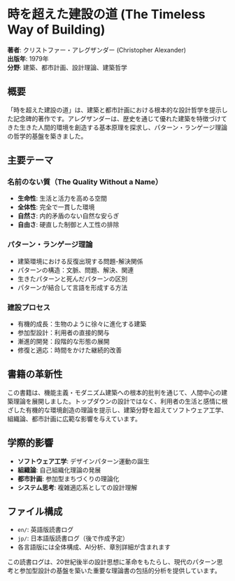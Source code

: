 # 時を超えた建設の道 (The Timeless Way of Building)

**著者**: クリストファー・アレグザンダー (Christopher Alexander)  
**出版年**: 1979年  
**分野**: 建築、都市計画、設計理論、建築哲学

## 概要

「時を超えた建設の道」は、建築と都市計画における根本的な設計哲学を提示した記念碑的著作です。アレグザンダーは、歴史を通じて優れた建築を特徴づけてきた生きた人間的環境を創造する基本原理を探求し、パターン・ランゲージ理論の哲学的基盤を築きました。

## 主要テーマ

### 名前のない質（The Quality Without a Name）
- **生命性**: 生活と活力を高める空間
- **全体性**: 完全で一貫した環境
- **自然さ**: 内的矛盾のない自然な安らぎ
- **自由さ**: 硬直した制御と人工性の排除

### パターン・ランゲージ理論
- 建築環境における反復出現する問題-解決関係
- パターンの構造：文脈、問題、解決、関連
- 生きたパターンと死んだパターンの区別
- パターンが結合して言語を形成する方法

### 建設プロセス
- 有機的成長：生物のように徐々に進化する建築
- 参加型設計：利用者の直接的関与
- 漸進的開発：段階的な形態の展開
- 修復と適応：時間をかけた継続的改善

## 書籍の革新性

この書籍は、機能主義・モダニズム建築への根本的批判を通じて、人間中心の建築理論を展開しました。トップダウンの設計ではなく、利用者の生活と感情に根ざした有機的な環境創造の理論を提示し、建築分野を超えてソフトウェア工学、組織論、都市計画に広範な影響を与えています。

## 学際的影響

- **ソフトウェア工学**: デザインパターン運動の誕生
- **組織論**: 自己組織化理論の発展
- **都市計画**: 参加型まちづくりの理論化
- **システム思考**: 複雑適応系としての設計理解

## ファイル構成

- `en/`: 英語版読書ログ
- `jp/`: 日本語版読書ログ（後で作成予定）
- 各言語版には全体構成、AI分析、章別詳細が含まれます

この読書ログは、20世紀後半の設計思想に革命をもたらし、現代のパターン思考と参加型設計の基盤を築いた重要な理論書の包括的分析を提供しています。